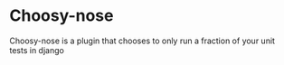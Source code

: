 Choosy-nose
===========

Choosy-nose is a plugin that chooses to only run a fraction of your unit tests in django
